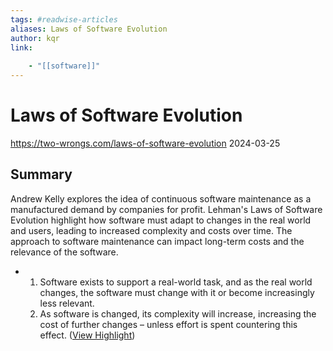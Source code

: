```yaml
---
tags: #readwise-articles
aliases: Laws of Software Evolution
author: kqr
link:
 
    - "[[software]]"
---
```

# Laws of Software Evolution

https://two-wrongs.com/laws-of-software-evolution
2024-03-25
## Summary
Andrew Kelly explores the idea of continuous software maintenance as a manufactured demand by companies for profit. Lehman's Laws of Software Evolution highlight how software must adapt to changes in the real world and users, leading to increased complexity and costs over time. The approach to software maintenance can impact long-term costs and the relevance of the software.

- 1. Software exists to support a real-world task, and as the real world changes, the software must change with it or become increasingly less relevant.
  2. As software is changed, its complexity will increase, increasing the cost of further changes – unless effort is spent countering this effect. ([View Highlight](https://read.readwise.io/read/01hwh52bgxfzk95za44p7w10pr))
